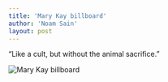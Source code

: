 ```yaml
---
title: 'Mary Kay billboard'
author: 'Noam Sain'
layout: post
---
```


“Like a cult, but without the animal sacrifice.”

![Mary Kay billboard](https://1.bp.blogspot.com/_8aN4krk1nsk/S231DTgcOqI/AAAAAAAAAWE/Cw_cOVqwyY0/s1600/image-1.jpg "Mary Kay billboard")
